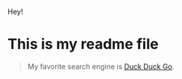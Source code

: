 Hey!

# This is my readme file

>My favorite search engine is [Duck Duck Go](https://duckduckgo.com).